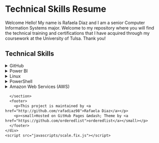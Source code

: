 <h1>Technical Skills Resume</h1>
Welcome
Hello! My name is Rafaela Diaz and I am a senior Computer Information Systems major. Welcome to my repository where you will find the technical training and certifications that I have acquired through my coursework at the University of Tulsa. Thank you!

<h2>Technical Skills</h2>
<details><summary>GitHub</summary>
<br /> I completed the following courses in the <a href="https://lab.github.com/courses">GitHub Learning Lab</a>. These courses helped me understand the basic Github workflow and taught me many useful fundamental Github skills such as how to stand up static pages, create and manage pull requests, facilitate collaboration, the use of Markdown and HTML to format webpages, and more.<br />
        <br></br>
        <h4>Courses:</h4>
        <ul>
        <li>Introduction to GitHub</li>
        <li>Communicating using Markdown</li>
        <li>Uploading your project to Github</li>
        <li>GitHub Pages</li>
        <li>Reviewing pull requests</li>
        <li>Managing merge conflicts</li>
        <li>Securing your workflows</li>
        </ul>
        <br />
        <img src="firstday.png" alt="Github First Day Learning Path photo" />
        <img src="firstweek.png" alt="Github First Week Learning Path photo" />
        <img src="profile.png" alt="Github Profile RD photo" />
        <br />
        <br />
        </details> 
          
          
  <details><summary>Power BI</summary></details>
  <details><summary>Linux</summary></details>
  <details><summary>PowerShell</summary></details>
  <details><summary>Amazon Web Services (AWS)</summary></details>

        

      
      </section>
      <footer>
        <p>This project is maintained by <a href="http://github.com/rafadiaz98">Rafaela Diaz</a></p>
        <p><small>Hosted on GitHub Pages &mdash; Theme by <a href="https://github.com/orderedlist">orderedlist</a></small></p>
      </footer>
    </div>
    <script src="javascripts/scale.fix.js"></script>
  </body>
</html>
